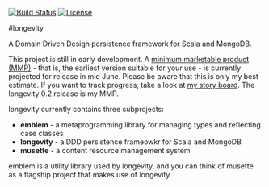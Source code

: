 [![Build
Status](https://travis-ci.org/sullivan-/longevity.svg?branch=master)](https://travis-ci.org/sullivan-/longevity.svg)
[![License](http://img.shields.io/:license-Apache%202-red.svg)](http://www.apache.org/licenses/LICENSE-2.0.txt)

#longevity

A Domain Driven Design persistence framework for Scala and MongoDB.

This project is still in early development. A [minimum marketable
product
(MMP)](http://www.romanpichler.com/blog/minimum-viable-product-and-minimal-marketable-product/)
\- that is, the earliest version suitable for your use - is currently
projected for release in mid June. Please be aware that this is only
my best estimate. If you want to track progress, take a look at [my
story board](https://www.pivotaltracker.com/n/projects/1231978). The
longevity 0.2 release is my MMP.

longevity currently contains three subprojects:

- **emblem** - a metaprogramming library for managing types and reflecting case classes
- **longevity** - a DDD persistence frameowkr for Scala and MongoDB
- **musette** - a content resource management system

emblem is a utility library used by longevity, and you can think of
musette as a flagship project that makes use of longevity.
